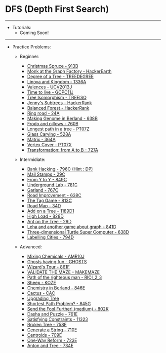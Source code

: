 # DFS (Depth First Search)
_______________________________________________________________________________________________________________________________________________________________________
- Tutorials:
    + Coming Soon!
_______________________________________________________________________________________________________________________________________________________________________
- Practice Problems:
  - Beginner:
    + [Christmas Spruce - 913B](https://codeforces.com/contest/913/problem/B)
    + [Monk at the Graph Factory - HackerEarth](https://hackerearth.com/practice/algorithms/graphs/graph-representation/practice-problems/algorithm/monk-at-the-graph-factory)
    + [Degree of a Tree - TREEDEGREE](https://spoj.com/problems/TREEDEGREE/)
    + [Linova and Kingdom - 1336A](https://codeforces.com/problemset/problem/1336/A)
    + [Valences - UCV2013J](https://spoj.com/problems/UCV2013J/)
    + [Time to live - GCPC11J](https://spoj.com/problems/GCPC11J/)
    + [Tree Isomorphism - TREEISO](https://spoj.com/problems/TREEISO/)
    + [Jenny's Subtrees - HackerRank](https://hackerrank.com/challenges/jenny-subtrees/problem)
    + [Balanced Forest - HackerRank](https://hackerrank.com/challenges/balanced-forest/problem)
    + [Ring road - 24A](http://codeforces.com/contest/24/problem/A)
    + [Making Genome in Berland - 638B](http://codeforces.com/contest/638/problem/B)
    + [Frodo and pillows - 760B](http://codeforces.com/contest/760/problem/B)
    + [Longest path in a tree - PT07Z](spoj.com/problems/PT07Z/fbclid=IwAR0BTrqsmwijTacKUHxUumgcXF1NR7aq1ms41hsEXO2XrPp6WGOslyIQqCs)
    + [Glass Carving - 528A](https://codeforces.com/contest/528/problem/A)
    + [Matrix - 364A](https://codeforces.com/contest/364/problem/A)
    + [Vertex Cover - PT07X](https://www.spoj.com/problems/PT07X/fbclid=IwAR23bdOeU8vyASJRZOZIdU4jGTtSZbo2Q5-b30kvLlypfeHkRuJhiA2P7Lk)
    + [Transformation: from A to B - 727A](http://codeforces.com/contest/727/problem/A) 
  
  - Intermidiate:
    + [Bank Hacking - 796C (Hint : DP)](https://codeforces.com/contest/796/problem/C)
    + [Mail Stamps - 29C](http://codeforces.com/contest/29/problem/C)
    + [From Y to Y - 849C](http://codeforces.com/contest/849/problem/C)
    + [Underground Lab - 781C](http://codeforces.com/contest/781/problem/C)
    + [Garland - 767C](http://codeforces.com/contest/767/problem/C)
    + [Road Improvement - 638C](http://codeforces.com/contest/638/problem/C)
    + [The Tag Game - 813C](http://codeforces.com/contest/813/problem/C) 
    + [Road Map - 34D](https://codeforces.com/contest/34/problem/D)
    + [Add on a Tree - 1189D1](https://codeforces.com/contest/1189/problem/D1)
    + [High Load - 828D](https://codeforces.com/contest/828/problem/D)
    + [Ant on the Tree - 29D](http://codeforces.com/contest/29/problem/D)
    + [Leha and another game about graph - 841D](http://codeforces.com/contest/841/problem/D)
    + [Three-dimensional Turtle Super Computer - 638D](http://codeforces.com/contest/638/problem/D)
    + [Labelling Cities - 794D](http://codeforces.com/contest/794/problem/D)
    
  - Advanced:
    + [Mixing Chemicals - AMR10J](http://www.spoj.com/problems/AMR10J/)
    + [Ghosts having fun - GHOSTS](http://www.spoj.com/problems/GHOSTS/)
    + [Wizard's Tour - 861F](http://codeforces.com/contest/861/problem/F)
    + [VALIDATE THE MAZE - MAKEMAZE](http://www.spoj.com/problems/MAKEMAZE/)
    + [Path of the righteous man - RIOI_2_3](http://www.spoj.com/problems/RIOI_2_3/)
    + [Sheep - KOZE](http://www.spoj.com/problems/KOZE/)
    + [Chemistry in Berland - 846E](http://codeforces.com/contest/846/problem/E)
    + [Cactus - CAC](http://www.spoj.com/problems/CAC/)
    + [Upgrading Tree](http://codeforces.com/contest/844/problem/E)
    + [Shortest Path Problem? - 845G](http://codeforces.com/contest/845/problem/G)
    + [Send the Fool Further! (medium) - 802K](http://codeforces.com/contest/802/problem/K) 
    + [Dasha and Puzzle - 761E](http://codeforces.com/contest/761/problem/E)
    + [Satisfying Constraints - 11323](https://onlinejudge.org/index.php?option=com_onlinejudge&Itemid=8&page=show_problem&problem=2298)
    + [Broken Tree - 758E](http://codeforces.com/contest/758/problem/E)
    + [Generate a String - 710E](http://codeforces.com/contest/710/problem/E)
    + [Centroids - 709E](http://codeforces.com/contest/709/problem/E)
    + [One-Way Reform - 723E](http://codeforces.com/contest/723/problem/E)
    + [Anton and Tree - 734E](http://codeforces.com/contest/734/problem/E)
